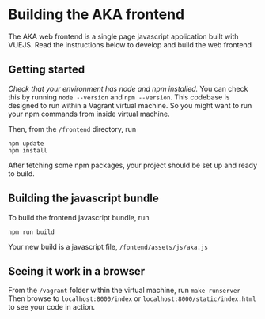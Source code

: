 # Building the AKA frontend

The AKA web frontend is a single page javascript application built with VUEJS.
Read the instructions below to develop and build the web frontend


## Getting started

*Check that your environment has node and npm installed.* 
You can check this by running `node --version` and `npm --version`. This codebase is designed to run within a Vagrant virtual machine. So you might want to run your npm commands from inside virtual machine. 

Then, from the `/frontend` directory, run
```
npm update
npm install
```

After fetching some npm packages, your project should be set up and ready to build.


## Building the javascript bundle

To build the frontend javascript bundle, run
```
npm run build
```

Your new build is a javascript file, `/fontend/assets/js/aka.js`


## Seeing it work in a browser

From the `/vagrant` folder within the virtual machine, run `make runserver`
Then browse to `localhost:8000/index` or `localhost:8000/static/index.html` to see your code in action.
